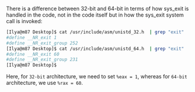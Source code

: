There is a difference between 32-bit and 64-bit in terms of how sys_exit is handled in the code, not in the code itself but in how the sys_exit system call is invoked:

```bash
[Ilya@m87 Desktop]$ cat /usr/include/asm/unistd_32.h  | grep "exit"
#define __NR_exit 1
#define __NR_exit_group 252
[Ilya@m87 Desktop]$ cat /usr/include/asm/unistd_64.h  | grep "exit"
#define __NR_exit 60
#define __NR_exit_group 231
[Ilya@m87 Desktop]$ 
```

Here, for `32-bit` architecture, we need to set `%eax = 1`, whereas for `64-bit` architecture, we use `%rax = 60`.
